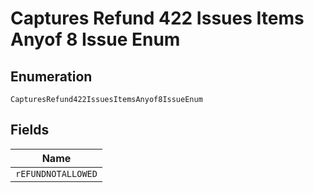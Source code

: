 
# Captures Refund 422 Issues Items Anyof 8 Issue Enum

## Enumeration

`CapturesRefund422IssuesItemsAnyof8IssueEnum`

## Fields

| Name |
|  --- |
| `rEFUNDNOTALLOWED` |

